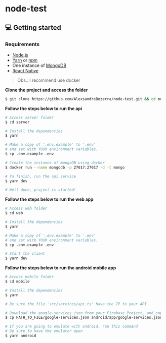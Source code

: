 # node-test

## 💻 Getting started

### Requirements

- [Node.js](https://nodejs.org/en/)
- [Yarn](https://classic.yarnpkg.com/) or [npm](https://www.npmjs.com/)
- One instance of [MongoDB](https://www.mongodb.com/)
- [React Native](https://reactnative.dev/docs/environment-setup)

> Obs.: I recommend use docker

**Clone the project and access the folder**

```bash
$ git clone https://github.com/AlexsandroBezerra/node-test.git && cd node-test
```

**Follow the steps below to run the api**

```bash
# Access server folder
$ cd server

# Install the dependencies
$ yarn

# Make a copy of '.env.example' to '.env'
# and set with YOUR environment variables.
$ cp .env.example .env

# Create the instance of mongoDB using docker
$ docker run --name mongodb -p 27017:27017 -d -t mongo

# To finish, run the api service
$ yarn dev

# Well done, project is started!
```

**Follow the steps below to run the web app**

```bash
# Access web folder
$ cd web

# Install the dependencies
$ yarn

# Make a copy of '.env.example' to '.env'
# and set with YOUR environment variables.
$ cp .env.example .env

# Start the client
$ yarn dev
```

**Follow the steps below to run the android mobile app**

```bash
# Access mobile folder
$ cd mobile

# Install the dependencies
$ yarn

# Be sure the file 'src/services/api.ts' have the IP to your API

# Download the google-services.json from your Firebase Project, and copy to `android/app/google-services.json`
$ cp PATH_TO_FILE/google-services.json android/app/google-services.json

# If you are going to emulate with android, run this command
# Be sure to have the emulator open
$ yarn android
```
